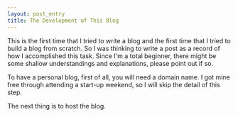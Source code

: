 ```yaml
---
layout: post_entry
title: The Development of This Blog
---
```


This is the first time that I tried to write a blog and the first time that I tried to build a blog from scratch. So I was thinking to write a post as a record of how I accomplished this task. Since I'm a total beginner, there might be some shallow understandings and explanations, please point out if so.

To have a personal blog, first of all, you will need a domain name. I got mine free through attending a start-up weekend, so I will skip the detail of this step.

The next thing is to host the blog.
